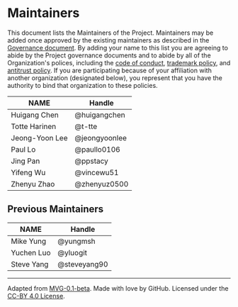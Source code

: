 # Maintainers

This document lists the Maintainers of the Project. Maintainers may be added once approved by the existing maintainers as described in the [Governance document](./GOVERNANCE.md). By adding your name to this list you are agreeing to abide by the Project governance documents and to abide by all of the Organization's polices, including the [code of conduct](./CODE-OF-CONDUCT.md), [trademark policy](./TRADEMARKS.md), and [antitrust policy](./ANTITRUST.md). If you are participating because of your affiliation with another organization (designated below), you represent that you have the authority to bind that organization to these policies.

| **NAME** | **Handle** |
| --- | --- |
| Huigang Chen | @huigangchen |
| Totte Harinen | @t-tte |
| Jeong-Yoon Lee | @jeongyoonlee |
| Paul Lo | @paullo0106 |
| Jing Pan | @ppstacy |
| Yifeng Wu | @vincewu51 |
| Zhenyu Zhao | @zhenyuz0500 |

## Previous Maintainers

| **NAME** | **Handle** |
| --- | --- |
| Mike Yung | @yungmsh |
| Yuchen Luo | @yluogit |
| Steve Yang | @steveyang90 |

---
Adapted from [MVG-0.1-beta](https://github.com/github/MVG/tree/v0.1-beta).
Made with love by GitHub. Licensed under the [CC-BY 4.0 License](https://creativecommons.org/licenses/by-sa/4.0/).
